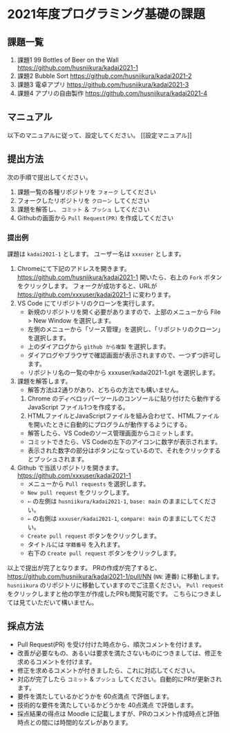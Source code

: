 # 2021年度プログラミング基礎の課題

## 課題一覧

1. 課題1  99 Bottles of Beer on the Wall
    https://github.com/husniikura/kadai2021-1
2. 課題2  Bubble Sort
    https://github.com/husniikura/kadai2021-2
3. 課題3  電卓アプリ
    https://github.com/husniikura/kadai2021-3
4. 課題4  アプリの自由製作
    https://github.com/husniikura/kadai2021-4

## マニュアル

以下のマニュアルに従って、設定してください。
[[設定マニュアル]]

## 提出方法
次の手順で提出してください。
1. 課題一覧の各種リポジトリを `フォーク` してください
2. フォークしたリポジトリを `クローン` してください
3. 課題を解答し、 `コミット` ＆ `プッシュ` してください
4. Githubの画面から `Pull Request(PR)` を作成してください

### 提出例
課題は `kadai2021-1` とします。
ユーザー名は `xxxuser` とします。

1. Chromeにて下記のアドレスを開きます。
    https://github.com/husniikura/kadai2021-1
    開いたら、右上の `Fork` ボタンをクリックします。
    フォークが成功すると、URLが
    https://github.com/xxxuser/kadai2021-1
    に変わります。
2. VS Code にてリポジトリのクローンを実行します。
    - 新規のリポジトリを開く必要がありますので、上部のメニューから
        File > New Window
        を選択します。
    - 左側のメニューから「ソース管理」を選択し、「リポジトリのクローン」を選択します。
    - 上のダイアログから `github から複製` を選択します。
    - ダイアログやブラウザで確認画面が表示されますので、一つずつ許可します。
    - リポジトリ名の一覧の中から xxxuser/kadai2021-1.git を選択します。
3. 課題を解答します。
    - 解答方法は2通りがあり、どちらの方法でも構いません。
    1. Chrome のディベロッパーツールのコンソールに貼り付けたら動作する JavaScript ファイル1つを作成する。
    2. HTMLファイルとJavaScriptファイルを組み合わせて、HTMLファイルを開いたときに自動的にプログラムが動作するようにする。
    - 解答したら、VS Codeのソース管理画面からコミットします。
    - コミットできたら、VS Codeの左下のアイコンに数字が表示されます。
    - 表示された数字の部分はボタンになっているので、それをクリックするとプッシュされます。
4. Github で当該リポジトリを開きます。
    https://github.com/xxxuser/kadai2021-1
    - メニューから `Pull requests` を選択します。
    - `New pull request` をクリックします。
    - `←` の左側は `husniikura/kadai2021-1`, `base: main` のままにしてください。
    - `←` の右側は `xxxuser/kadai2021-1`, `compare: main` のままにしてください。
    - `Create pull request` ボタンをクリックします。
    - タイトルには `学籍番号` を入れます。
    - 右下の `Create pull request` ボタンをクリックします。

以上で提出が完了となります。
PRの作成が完了すると、
https://github.com/husniikura/kadai2021-1/pull/NN (`NN`: 連番)
に移動します。 `husniikura` のリポジトリに移動していますのでご注意ください。
`Pull request` をクリックしますと他の学生が作成したPRも閲覧可能です。
こちらにつきましては見ていただいて構いません。

## 採点方法
- Pull Request(PR) を受け付けた時点から、順次コメントを付けます。
- 改善が必要なもの、あるいは要求を満たさないものにつきましては、修正を求めるコメントを付けます。
- 修正を求めるコメントが付きましたら、これに対応してください。
- 対応が完了したら `コミット` & `プッシュ` してください。自動的にPRが更新されます。
- 要件を満たしているかどうかを 60点満点 で評価します。
- 技術的な要件を満たしているかどうかを 40点満点 で評価します。
- 採点結果の得点は Moodle に記載しますが、PRのコメント作成時点と評価時点との間には時間的なズレがあります。
